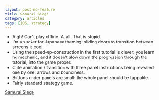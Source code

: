 ```yaml
---
layout: post-no-feature
title: Samurai Siege
category: articles
tags: [iOS, strategy]
---
```


* Argh! Can't play offline. At all. That is stupid.
* I'm a sucker for Japanese theming: sliding doors to transition between screens is cool.
* Using the speed-up-construction in the first tutorial is clever: you learn he mechanic, and it doesn't slow down the progression through the tutorial, into the game proper.
* Cute animation / transition with three panel instructions being revealed one by one: arrows and bounciness.
* Buttons under panels are small: the whole panel should be tappable.
* Fairly standard strategy game.

[Samurai Siege](https://itunes.apple.com/au/app/samurai-siege/id643798619?mt=8)
